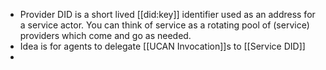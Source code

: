 - Provider DID is a short lived [[did:key]] identifier used as an address for a service actor. You can think of service as a rotating pool of (service) providers which come and go as needed.
- Idea is for agents to delegate [[UCAN Invocation]]s to [[Service DID]]
-